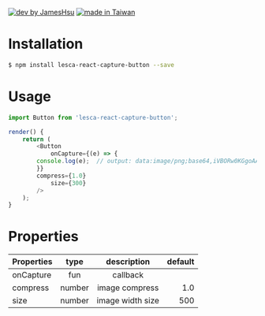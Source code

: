 [![dev by JamesHsu](https://img.shields.io/badge/Dev%20by-Jameshsu1125-green)](https://github.com/jameshsu1125/) [![made in Taiwan](https://img.shields.io/badge/Made%20in-Taiwan-orange)](https://github.com/jameshsu1125/)

# Installation

```sh
$ npm install lesca-react-capture-button --save
```

# Usage

```javascript
import Button from 'lesca-react-capture-button';

render() {
    return (
        <Button
            onCapture={(e) => {
		console.log(e);  // output: data:image/png;base64,iVBORw0KGgoAAAANSUhEUgAA...
	    }}
	    compress={1.0}
            size={300}
        />
    );
}

```

# Properties

| Properties |  type  |   description    | default |
| :--------- | :----: | :--------------: | ------: |
| onCapture  |  fun   |     callback     |         |
| compress   | number |  image compress  |     1.0 |
| size       | number | image width size |     500 |
